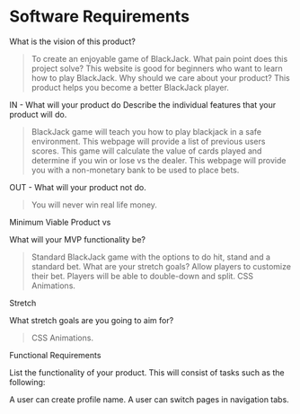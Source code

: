 # Software Requirements

What is the vision of this product?

>To create an enjoyable game of BlackJack.
What pain point does this project solve?
>This website is good for beginners who want to learn how to play BlackJack.
Why should we care about your product?
>This product helps you become a better BlackJack player.

IN - What will your product do
Describe the individual features that your product will do.
>BlackJack game will teach you how to play blackjack in a safe environment.
>This webpage will provide a list of previous users scores.
>This game will calculate the value of cards played and determine if you win or lose vs the dealer.
>This webpage will provide you with a non-monetary bank to be used to place bets.

OUT - What will your product not do.
>You will never win real life money.


Minimum Viable Product vs

What will your MVP functionality be?

>Standard BlackJack game with the options to do  hit, stand and a standard bet.
What are your stretch goals?
>Allow players to customize their bet.
>Players will be able to double-down and split.
>CSS Animations.

Stretch

What stretch goals are you going to aim for?
>CSS Animations.

Functional Requirements

List the functionality of your product. This will consist of tasks such as the following:

A user can create profile name.
A user can switch pages in navigation tabs.
